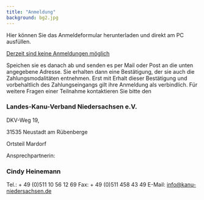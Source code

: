 ```yaml
---
title: "Anmeldung"
background: bg2.jpg
---
```

Hier können Sie das Anmeldeformular herunterladen und direkt am PC ausfüllen.


<a href="assets/images/IWF_Anmeldeformular_ausfuellbar_20...pdf" class="btn btn-outline-inverse btn-sm">Derzeit sind keine Anmeldungen möglich</a>

Speichen sie es danach ab und senden es per Mail oder Post an die unten angegebene Adresse. 
Sie erhalten dann eine Bestätigung, der sie auch die Zahlungsmodalitäten entnehmen. Erst mit Erhalt dieser Bestätigung und vorbehaltlich des Zahlungseingangs gilt ihre Anmeldung als verbindlich.
Für weitere Fragen einer Teilnahme kontaktieren Sie bitte den 
### Landes-Kanu-Verband Niedersachsen e.V.


DKV-Weg 19,


31535 Neustadt am Rübenberge

Ortsteil Mardorf 

Ansprechpartnerin:
### Cindy Heinemann
Tel.: + 49 (0)511 10 56 12 69
Fax: + 49 (0)511 458 43 49
E-Mail: info@kanu-niedersachsen.de
